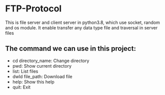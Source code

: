 # FTP-Protocol

This is file server and client server in python3.8, which use socket, random and os module. It enable transfer any data type file and traversal in server files

## The command we can use in this project:
  - cd directory_name: Change directory
  - pwd: Show current directory
  - list: List files
  - dwld file_path: Download file
  - help: Show this help
  - quit: Exit
